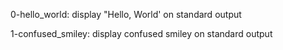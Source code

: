 0-hello_world:
    display "Hello, World' on standard output

1-confused_smiley:
    display confused smiley on standard output


